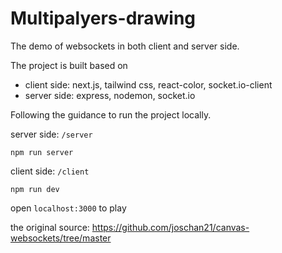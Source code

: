 # Multipalyers-drawing

The demo of websockets in both client and server side.

The project is built based on
- client side: next.js, tailwind css, react-color, socket.io-client
- server side: express, nodemon, socket.io

Following the guidance to run the project locally.

server side: `/server`
```
npm run server
```
client side: `/client`
```
npm run dev
```

open `localhost:3000` to play

the original source: https://github.com/joschan21/canvas-websockets/tree/master